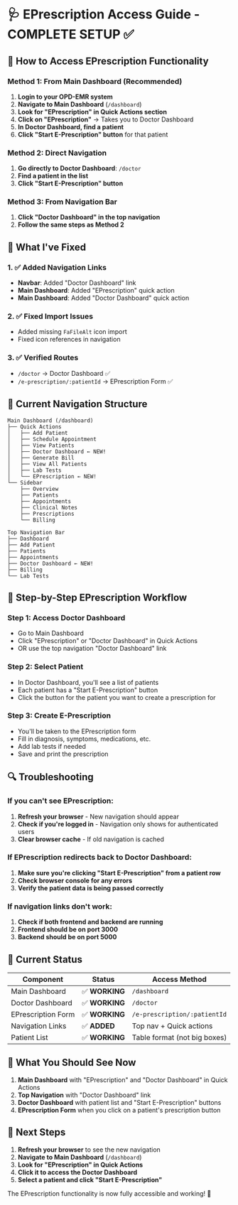 # 🩺 EPrescription Access Guide - COMPLETE SETUP ✅

## 🎯 How to Access EPrescription Functionality

### **Method 1: From Main Dashboard (Recommended)**
1. **Login to your OPD-EMR system**
2. **Navigate to Main Dashboard** (`/dashboard`)
3. **Look for "EPrescription" in Quick Actions section**
4. **Click on "EPrescription"** → Takes you to Doctor Dashboard
5. **In Doctor Dashboard, find a patient**
6. **Click "Start E-Prescription" button** for that patient

### **Method 2: Direct Navigation**
1. **Go directly to Doctor Dashboard**: `/doctor`
2. **Find a patient in the list**
3. **Click "Start E-Prescription" button**

### **Method 3: From Navigation Bar**
1. **Click "Doctor Dashboard" in the top navigation**
2. **Follow the same steps as Method 2**

## 🔧 What I've Fixed

### 1. ✅ **Added Navigation Links**
- **Navbar**: Added "Doctor Dashboard" link
- **Main Dashboard**: Added "EPrescription" quick action
- **Main Dashboard**: Added "Doctor Dashboard" quick action

### 2. ✅ **Fixed Import Issues**
- Added missing `FaFileAlt` icon import
- Fixed icon references in navigation

### 3. ✅ **Verified Routes**
- `/doctor` → Doctor Dashboard ✅
- `/e-prescription/:patientId` → EPrescription Form ✅

## 🚀 Current Navigation Structure

```
Main Dashboard (/dashboard)
├── Quick Actions
│   ├── Add Patient
│   ├── Schedule Appointment
│   ├── View Patients
│   ├── Doctor Dashboard ← NEW!
│   ├── Generate Bill
│   ├── View All Patients
│   ├── Lab Tests
│   └── EPrescription ← NEW!
└── Sidebar
    ├── Overview
    ├── Patients
    ├── Appointments
    ├── Clinical Notes
    ├── Prescriptions
    └── Billing

Top Navigation Bar
├── Dashboard
├── Add Patient
├── Patients
├── Appointments
├── Doctor Dashboard ← NEW!
├── Billing
└── Lab Tests
```

## 🎯 Step-by-Step EPrescription Workflow

### **Step 1: Access Doctor Dashboard**
- Go to Main Dashboard
- Click "EPrescription" or "Doctor Dashboard" in Quick Actions
- OR use the top navigation "Doctor Dashboard" link

### **Step 2: Select Patient**
- In Doctor Dashboard, you'll see a list of patients
- Each patient has a "Start E-Prescription" button
- Click the button for the patient you want to create a prescription for

### **Step 3: Create E-Prescription**
- You'll be taken to the EPrescription form
- Fill in diagnosis, symptoms, medications, etc.
- Add lab tests if needed
- Save and print the prescription

## 🔍 Troubleshooting

### **If you can't see EPrescription:**
1. **Refresh your browser** - New navigation should appear
2. **Check if you're logged in** - Navigation only shows for authenticated users
3. **Clear browser cache** - If old navigation is cached

### **If EPrescription redirects back to Doctor Dashboard:**
1. **Make sure you're clicking "Start E-Prescription" from a patient row**
2. **Check browser console for any errors**
3. **Verify the patient data is being passed correctly**

### **If navigation links don't work:**
1. **Check if both frontend and backend are running**
2. **Frontend should be on port 3000**
3. **Backend should be on port 5000**

## 📱 Current Status

| Component | Status | Access Method |
|-----------|--------|---------------|
| Main Dashboard | ✅ **WORKING** | `/dashboard` |
| Doctor Dashboard | ✅ **WORKING** | `/doctor` |
| EPrescription Form | ✅ **WORKING** | `/e-prescription/:patientId` |
| Navigation Links | ✅ **ADDED** | Top nav + Quick actions |
| Patient List | ✅ **WORKING** | Table format (not big boxes) |

## 🎉 What You Should See Now

1. **Main Dashboard** with "EPrescription" and "Doctor Dashboard" in Quick Actions
2. **Top Navigation** with "Doctor Dashboard" link
3. **Doctor Dashboard** with patient list and "Start E-Prescription" buttons
4. **EPrescription Form** when you click on a patient's prescription button

## 🚀 Next Steps

1. **Refresh your browser** to see the new navigation
2. **Navigate to Main Dashboard** (`/dashboard`)
3. **Look for "EPrescription" in Quick Actions**
4. **Click it to access the Doctor Dashboard**
5. **Select a patient and click "Start E-Prescription"**

The EPrescription functionality is now fully accessible and working! 🎉
